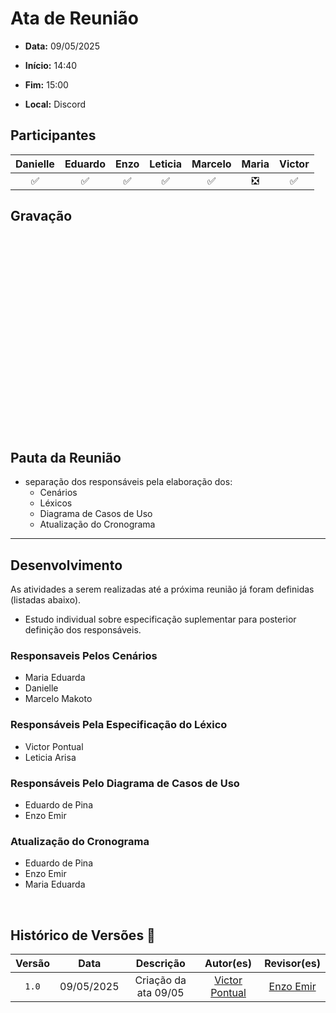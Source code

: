 # Ata de Reunião 

- **Data:** 09/05/2025

- **Início:** 14:40

- **Fim:** 15:00

- **Local:** Discord

## Participantes

| Danielle | Eduardo | Enzo | Leticia | Marcelo | Maria | Victor |
| :-: | :-: | :-: | :-: | :-: | :-: | :-: |
| ✅ | ✅ | ✅ | ✅ | ✅ | ❎ | ✅ |

## Gravação

<p style="text-align: center">
<iframe width="560" height="315" src="" title="YouTube video player" frameborder="0" allow="accelerometer; autoplay; clipboard-write; encrypted-media; gyroscope; picture-in-picture; web-share" referrerpolicy="strict-origin-when-cross-origin" allowfullscreen></iframe>
</p>

## Pauta da Reunião

- separação dos responsáveis pela elaboração dos:
  - Cenários
  - Léxicos
  - Diagrama de Casos de Uso
  - Atualização do Cronograma

---

## Desenvolvimento

As atividades a serem realizadas até a próxima reunião já foram definidas (listadas abaixo).

- Estudo individual sobre especificação suplementar para posterior definição dos responsáveis.

### Responsaveis Pelos Cenários
- Maria Eduarda
- Danielle 
- Marcelo Makoto

### Responsáveis Pela Especificação do Léxico
- Victor Pontual
- Leticia Arisa

### Responsáveis Pelo Diagrama de Casos de Uso
- Eduardo de Pina
- Enzo Emir

### Atualização do Cronograma
- Eduardo de Pina
- Enzo Emir
- Maria Eduarda

<br>

## Histórico de Versões 📅

| Versão | Data | Descrição | Autor(es) | Revisor(es) |
| :-: | :-: | :-: | :-: | :-: |
| `1.0`  | 09/05/2025 | Criação da ata 09/05 | [Victor Pontual](https://github.com/VictorPontual) | [Enzo Emir](https://github.com/EnzoEmir) |